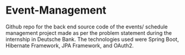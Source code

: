 # Event-Management
Github repo for the back end source code of the events/ schedule management project made as per the problem statement during the internship in Deutsche Bank. The technologies used were Spring Boot, Hibernate Framework, JPA Framework, and OAuth2.

